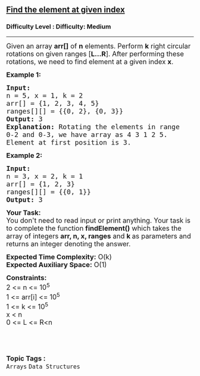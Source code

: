 <h2><a href="https://www.geeksforgeeks.org/problems/find-the-element-at-given-index4630/1?page=1&difficulty=Medium&status=unsolved,attempted&sortBy=accuracy">Find the element at given index</a></h2><h3>Difficulty Level : Difficulty: Medium</h3><hr><div class="problems_problem_content__Xm_eO"><p><span style="font-size: 18px;">Given an array <strong>arr[]</strong> of <strong>n</strong> elements. Perform <strong>k</strong> right circular rotations on given ranges [<strong>L...R</strong>]. After performing these rotations, we need to find element at a given index <strong>x</strong>.</span></p>
<p><span style="font-size: 18px;"><strong>Example 1:</strong></span></p>
<pre><span style="font-size: 18px;"><strong>Input:
</strong>n = 5, x = 1, k = 2
arr[] = {1, 2, 3, 4, 5}
ranges[][] = {{0, 2}, {0, 3}}
<strong>Output:</strong> 3
<strong>Explanation:</strong> Rotating the elements in range 
0-2 and 0-3, we have array as 4 3 1 2 5. 
Element at first position is 3.
</span></pre>
<p><span style="font-size: 18px;"><strong>Example 2:</strong></span></p>
<pre><span style="font-size: 18px;"><strong>Input:
</strong>n = 3, x = 2, k = 1
arr[] = {1, 2, 3}
ranges[][] = {{0, 1}}
<strong>Output:</strong> 3
</span></pre>
<p><span style="font-size: 18px;"><strong>Your Task:</strong><br>You don't need to read input or print anything. Your task is to complete the function&nbsp;<strong>findElement()</strong>&nbsp;which takes the array of integers&nbsp;<strong>arr, n, x, ranges</strong>&nbsp;and&nbsp;<strong>k&nbsp;</strong>as parameters and returns an integer&nbsp;denoting the answer.</span></p>
<p><span style="font-size: 18px;"><strong>Expected Time Complexity:</strong> O(k)<br><strong>Expected Auxiliary Space:</strong>&nbsp;O(1)</span></p>
<p><span style="font-size: 18px;"><strong>Constraints:</strong><br>2 &lt;= n &lt;= 10<sup>5</sup><br>1 &lt;= arr[i] &lt;= 10<sup>5</sup><br>1 &lt;= k &lt;= 10<sup>5</sup><br>x &lt; n<br>0 &lt;= L &lt;= R&lt;n</span></p>
<p>&nbsp;</p></div><br><p><span style=font-size:18px><strong>Topic Tags : </strong><br><code>Arrays</code>&nbsp;<code>Data Structures</code>&nbsp;